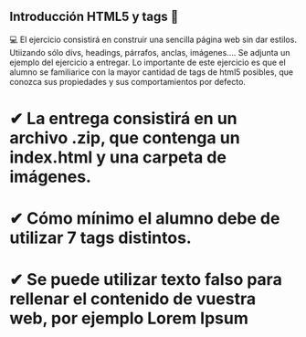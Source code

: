 ## Introducción HTML5 y tags 🔗
💻
El ejercicio consistirá en construir una sencilla página web sin dar estilos. Utiizando sólo divs, headings, párrafos, anclas, imágenes.... Se adjunta un ejemplo del ejercicio a entregar.
Lo importante de este ejercicio es que el alumno se familiarice con la mayor cantidad de tags de html5 posibles, que conozca sus propiedades y sus comportamientos por defecto.

#  ✔ La entrega consistirá en un archivo .zip, que contenga un index.html y una carpeta de imágenes. 
#  ✔ Cómo mínimo el alumno debe de utilizar 7 tags distintos.
#  ✔ Se puede utilizar texto falso para rellenar el contenido de vuestra web, por ejemplo Lorem Ipsum
